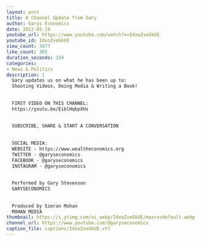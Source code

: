 ```yaml
---
layout: post
title: A Channel Update from Gary
author: Garys Economics
date: 2022-05-19
youtube_url: https://www.youtube.com/watch?v=IdxoZveGkUE
youtube_id: IdxoZveGkUE
view_count: 3477
like_count: 365
duration_seconds: 154
categories:
- News & Politics
description: |
  Gary updates us on what he has been up to:
  Shooting Videos, Doing Media & Writing a Book!
  
  
  FIRST VIDEO ON THIS CHANNEL:
  https://youtu.be/EiblHqbpXHs
  
  
  SUBSCRIBE, SHARE & START A CONVERSATION
  
  
  SOCIAL MEDIA:
  WEBSITE - https://www.wealtheconomics.org
  TWITTER - @garyseconomics
  FACEBOOK - @garyseconomics
  INSTAGRAM - @garyseconomics
  
  
  Performed by Gary Stevenson
  GARYSECONOMICS
  
  
  Produced by Simran Mohan
  MOHAN MEDIA
thumbnail: https://i.ytimg.com/vi_webp/IdxoZveGkUE/maxresdefault.webp
channel_url: https://www.youtube.com/@garyseconomics
caption_file: captions/IdxoZveGkUE.vtt
---
```

